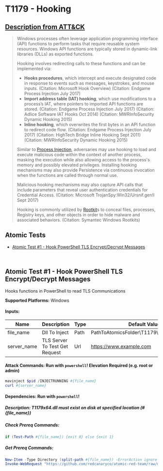 # T1179 - Hooking
## [Description from ATT&CK](https://attack.mitre.org/wiki/Technique/T1179)
<blockquote>Windows processes often leverage application programming interface (API) functions to perform tasks that require reusable system resources. Windows API functions are typically stored in dynamic-link libraries (DLLs) as exported functions. 

Hooking involves redirecting calls to these functions and can be implemented via:

* **Hooks procedures**, which intercept and execute designated code in response to events such as messages, keystrokes, and mouse inputs. (Citation: Microsoft Hook Overview) (Citation: Endgame Process Injection July 2017)
* **Import address table (IAT) hooking**, which use modifications to a process’s IAT, where pointers to imported API functions are stored. (Citation: Endgame Process Injection July 2017) (Citation: Adlice Software IAT Hooks Oct 2014) (Citation: MWRInfoSecurity Dynamic Hooking 2015)
* **Inline hooking**, which overwrites the first bytes in an API function to redirect code flow. (Citation: Endgame Process Injection July 2017) (Citation: HighTech Bridge Inline Hooking Sept 2011) (Citation: MWRInfoSecurity Dynamic Hooking 2015)

Similar to [Process Injection](https://attack.mitre.org/techniques/T1055), adversaries may use hooking to load and execute malicious code within the context of another process, masking the execution while also allowing access to the process's memory and possibly elevated privileges. Installing hooking mechanisms may also provide Persistence via continuous invocation when the functions are called through normal use.

Malicious hooking mechanisms may also capture API calls that include parameters that reveal user authentication credentials for Credential Access. (Citation: Microsoft TrojanSpy:Win32/Ursnif.gen!I Sept 2017)

Hooking is commonly utilized by [Rootkit](https://attack.mitre.org/techniques/T1014)s to conceal files, processes, Registry keys, and other objects in order to hide malware and associated behaviors. (Citation: Symantec Windows Rootkits)</blockquote>

## Atomic Tests

- [Atomic Test #1 - Hook PowerShell TLS Encrypt/Decrypt Messages](#atomic-test-1---hook-powershell-tls-encryptdecrypt-messages)


<br/>

## Atomic Test #1 - Hook PowerShell TLS Encrypt/Decrypt Messages
Hooks functions in PowerShell to read TLS Communications

**Supported Platforms:** Windows




#### Inputs:
| Name | Description | Type | Default Value | 
|------|-------------|------|---------------|
| file_name | Dll To Inject | Path | PathToAtomicsFolder&#92;T1179&#92;bin&#92;T1179x64.dll|
| server_name | TLS Server To Test Get Request | Url | https://www.example.com|


#### Attack Commands: Run with `powershell`!  Elevation Required (e.g. root or admin) 


```powershell
mavinject $pid /INJECTRUNNING #{file_name}
curl #{server_name}
```




#### Dependencies:  Run with `powershell`!
##### Description: T1179x64.dll must exist on disk at specified location (#{file_name})
##### Check Prereq Commands:
```powershell
if (Test-Path #{file_name}) {exit 0} else {exit 1} 
```
##### Get Prereq Commands:
```powershell
New-Item -Type Directory (split-path #{file_name}) -ErrorAction ignore | Out-Null
Invoke-WebRequest "https://github.com/redcanaryco/atomic-red-team/raw/master/atomics/T1179/bin/T1179x64.dll" -OutFile "#{file_name}"
```




<br/>
